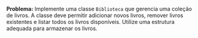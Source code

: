 **Problema:** Implemente uma classe `Biblioteca` que gerencia uma coleção de livros. A classe deve permitir adicionar novos livros, remover livros existentes e listar todos os livros disponíveis. Utilize uma estrutura adequada para armazenar os livros.
